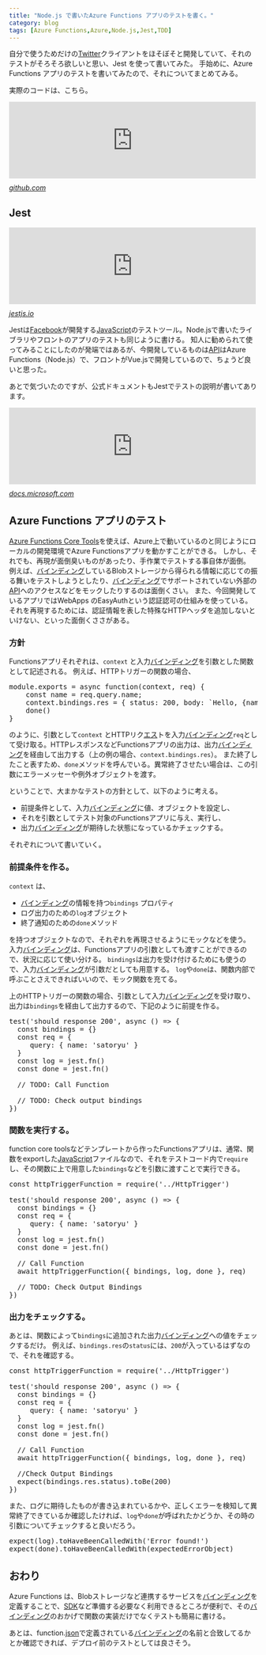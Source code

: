 ```yaml
---
title: "Node.js で書いたAzure Functions アプリのテストを書く。"
category: blog
tags: [Azure Functions,Azure,Node.js,Jest,TDD]
---
```

<p>自分で使うためだけの<a class="keyword" href="http://d.hatena.ne.jp/keyword/Twitter">Twitter</a>クライアントをほそぼそと開発していて、それのテストがそろそろ欲しいと思い、Jest を使って書いてみた。
手始めに、Azure Functions アプリのテストを書いてみたので、それについてまとめてみる。</p>

<p>実際のコードは、こちら。</p>

<p><iframe src="https://hatenablog-parts.com/embed?url=https%3A%2F%2Fgithub.com%2Fsatoryu%2Ftakoyaki-api%2Fpull%2F1" title="Install tests by satoryu · Pull Request #1 · satoryu/takoyaki-api" class="embed-card embed-webcard" scrolling="no" frameborder="0" style="display: block; width: 100%; height: 155px; max-width: 500px; margin: 10px 0px;"></iframe><cite class="hatena-citation"><a href="https://github.com/satoryu/takoyaki-api/pull/1">github.com</a></cite></p>

<h2>Jest</h2>

<p><iframe src="https://hatenablog-parts.com/embed?url=https%3A%2F%2Fjestjs.io%2F" title="Jest · 🃏 Delightful JavaScript Testing" class="embed-card embed-webcard" scrolling="no" frameborder="0" style="display: block; width: 100%; height: 155px; max-width: 500px; margin: 10px 0px;"></iframe><cite class="hatena-citation"><a href="https://jestjs.io/">jestjs.io</a></cite></p>

<p>Jestは<a class="keyword" href="http://d.hatena.ne.jp/keyword/Facebook">Facebook</a>が開発する<a class="keyword" href="http://d.hatena.ne.jp/keyword/JavaScript">JavaScript</a>のテストツール。Node.jsで書いたライブラリやフロントのアプリのテストも同じように書ける。
知人に勧められて使ってみることにしたのが発端ではあるが、今開発しているものは<a class="keyword" href="http://d.hatena.ne.jp/keyword/API">API</a>はAzure Functions（Node.js）で、フロントがVue.jsで開発しているので、ちょうど良いと思った。</p>

<p>あとで気づいたのですが、公式ドキュメントもJestでテストの説明が書いてあります。</p>

<p><iframe src="https://hatenablog-parts.com/embed?url=https%3A%2F%2Fdocs.microsoft.com%2Fja-jp%2Fazure%2Fazure-functions%2Ffunctions-test-a-function%23javascript-in-vs-code" title="Azure Functions のテスト" class="embed-card embed-webcard" scrolling="no" frameborder="0" style="display: block; width: 100%; height: 155px; max-width: 500px; margin: 10px 0px;"></iframe><cite class="hatena-citation"><a href="https://docs.microsoft.com/ja-jp/azure/azure-functions/functions-test-a-function#javascript-in-vs-code">docs.microsoft.com</a></cite></p>

<h2>Azure Functions アプリのテスト</h2>

<p><a href="https://github.com/Azure/azure-functions-core-tools">Azure Functions Core Tools</a>を使えば、Azure上で動いているのと同じようにローカルの開発環境でAzure Functionsアプリを動かすことができる。
しかし、それでも、再現が面倒臭いものがあったり、手作業でテストする事自体が面倒。
例えば、<a class="keyword" href="http://d.hatena.ne.jp/keyword/%A5%D0%A5%A4%A5%F3%A5%C7%A5%A3%A5%F3%A5%B0">バインディング</a>しているBlobストレージから得られる情報に応じての振る舞いをテストしようとしたり、<a class="keyword" href="http://d.hatena.ne.jp/keyword/%A5%D0%A5%A4%A5%F3%A5%C7%A5%A3%A5%F3%A5%B0">バインディング</a>でサポートされていない外部の<a class="keyword" href="http://d.hatena.ne.jp/keyword/API">API</a>へのアクセスなどをモックしたりするのは面倒くさい。
また、今回開発しているアプリではWebApps のEasyAuthという認証認可の仕組みを使っている。
それを再現するためには、認証情報を表した特殊なHTTPヘッダを追加しないといけない、といった面倒くささがある。</p>

<h3>方針</h3>

<p>Functionsアプリそれぞれは、<code>context</code> と入力<a class="keyword" href="http://d.hatena.ne.jp/keyword/%A5%D0%A5%A4%A5%F3%A5%C7%A5%A3%A5%F3%A5%B0">バインディング</a>を引数とした関数として記述される。
例えば、HTTPトリガーの関数の場合、</p>

<pre class="code lang-javascript" data-lang="javascript" data-unlink>module.exports = async <span class="synIdentifier">function</span>(context, req) <span class="synIdentifier">{</span>
    <span class="synStatement">const</span> name = req.query.name;
    context.bindings.res = <span class="synIdentifier">{</span> <span class="synStatement">status</span>: 200, body: `Hello, <span class="synIdentifier">{</span>name<span class="synIdentifier">}</span> !` <span class="synIdentifier">}</span>
    done()
<span class="synIdentifier">}</span>
</pre>


<p>のように、引数として<code>context</code> とHTTPリク<a class="keyword" href="http://d.hatena.ne.jp/keyword/%A5%A8%A5%B9">エス</a>トを入力<a class="keyword" href="http://d.hatena.ne.jp/keyword/%A5%D0%A5%A4%A5%F3%A5%C7%A5%A3%A5%F3%A5%B0">バインディング</a><code>req</code>として受け取る。HTTPレスポンスなどFunctionsアプリの出力は、出力<a class="keyword" href="http://d.hatena.ne.jp/keyword/%A5%D0%A5%A4%A5%F3%A5%C7%A5%A3%A5%F3%A5%B0">バインディング</a>を経由して出力する（上の例の場合、<code>context.bindings.res</code>）。
また終了したこと表すため、<code>done</code>メソッドを呼んでいる。異常終了させたい場合は、この引数にエラーメッセーや例外オブジェクトを渡す。</p>

<p>ということで、大まかなテストの方針として、以下のように考える。</p>

<ul>
<li>前提条件として、入力<a class="keyword" href="http://d.hatena.ne.jp/keyword/%A5%D0%A5%A4%A5%F3%A5%C7%A5%A3%A5%F3%A5%B0">バインディング</a>に値、オブジェクトを設定し、</li>
<li>それを引数としてテスト対象のFunctionsアプリに与え、実行し、</li>
<li>出力<a class="keyword" href="http://d.hatena.ne.jp/keyword/%A5%D0%A5%A4%A5%F3%A5%C7%A5%A3%A5%F3%A5%B0">バインディング</a>が期待した状態になっているかチェックする。</li>
</ul>


<p>それぞれについて書いていく。</p>

<h3>前提条件を作る。</h3>

<p><code>context</code> は、</p>

<ul>
<li><a class="keyword" href="http://d.hatena.ne.jp/keyword/%A5%D0%A5%A4%A5%F3%A5%C7%A5%A3%A5%F3%A5%B0">バインディング</a>の情報を持つ<code>bindings</code> プロパティ</li>
<li>ログ出力のための<code>log</code>オブジェクト</li>
<li>終了通知のための<code>done</code>メソッド</li>
</ul>


<p>を持つオブジェクトなので、それぞれを再現させるようにモックなどを使う。
入力<a class="keyword" href="http://d.hatena.ne.jp/keyword/%A5%D0%A5%A4%A5%F3%A5%C7%A5%A3%A5%F3%A5%B0">バインディング</a>は、Functionsアプリの引数としても渡すことができるので、状況に応じて使い分ける。
<code>bindings</code>は出力を受け付けるためにも使うので、入力<a class="keyword" href="http://d.hatena.ne.jp/keyword/%A5%D0%A5%A4%A5%F3%A5%C7%A5%A3%A5%F3%A5%B0">バインディング</a>が引数だとしても用意する。
<code>log</code>や<code>done</code>は、関数内部で呼ぶことさえできればいいので、モック関数を充てる。</p>

<p>上のHTTPトリガーの関数の場合、引数として入力<a class="keyword" href="http://d.hatena.ne.jp/keyword/%A5%D0%A5%A4%A5%F3%A5%C7%A5%A3%A5%F3%A5%B0">バインディング</a>を受け取り、出力は<code>bindings</code>を経由して出力するので、下記のように前提を作る。</p>

<pre class="code lang-javascript" data-lang="javascript" data-unlink>test(<span class="synConstant">'should response 200'</span>, async () =&gt; <span class="synIdentifier">{</span>
  <span class="synStatement">const</span> bindings = <span class="synIdentifier">{}</span>
  <span class="synStatement">const</span> req = <span class="synIdentifier">{</span>
     query: <span class="synIdentifier">{</span> name: <span class="synConstant">'satoryu'</span> <span class="synIdentifier">}</span>
  <span class="synIdentifier">}</span>
  <span class="synStatement">const</span> log = jest.fn() 
  <span class="synStatement">const</span> done = jest.fn()

  <span class="synComment">// </span><span class="synTodo">TODO</span><span class="synComment">: Call Function</span>

  <span class="synComment">// </span><span class="synTodo">TODO</span><span class="synComment">: Check output bindings</span>
<span class="synIdentifier">}</span>)
</pre>


<h3>関数を実行する。</h3>

<p>function core toolsなどテンプレートから作ったFunctionsアプリは、通常、関数をexportした<a class="keyword" href="http://d.hatena.ne.jp/keyword/JavaScript">JavaScript</a>ファイルなので、それをテストコード内で<code>require</code>し、その関数に上で用意した<code>bindings</code>などを引数に渡すことで実行できる。</p>

<pre class="code lang-javascript" data-lang="javascript" data-unlink><span class="synStatement">const</span> httpTriggerFunction = require(<span class="synConstant">'../HttpTrigger'</span>)

test(<span class="synConstant">'should response 200'</span>, async () =&gt; <span class="synIdentifier">{</span>
  <span class="synStatement">const</span> bindings = <span class="synIdentifier">{}</span>
  <span class="synStatement">const</span> req = <span class="synIdentifier">{</span>
     query: <span class="synIdentifier">{</span> name: <span class="synConstant">'satoryu'</span> <span class="synIdentifier">}</span>
  <span class="synIdentifier">}</span>
  <span class="synStatement">const</span> log = jest.fn() 
  <span class="synStatement">const</span> done = jest.fn()

  <span class="synComment">// Call Function</span>
  await httpTriggerFunction(<span class="synIdentifier">{</span> bindings, log, done <span class="synIdentifier">}</span>, req)

  <span class="synComment">// </span><span class="synTodo">TODO</span><span class="synComment">: Check Output Bindings</span>
<span class="synIdentifier">}</span>)
</pre>


<h3>出力をチェックする。</h3>

<p>あとは、関数によって<code>bindings</code>に追加された出力<a class="keyword" href="http://d.hatena.ne.jp/keyword/%A5%D0%A5%A4%A5%F3%A5%C7%A5%A3%A5%F3%A5%B0">バインディング</a>への値をチェックするだけ。
例えば、<code>bindings.res</code>の<code>status</code>には、<code>200</code>が入っているはずなので、それを確認する。</p>

<pre class="code lang-javascript" data-lang="javascript" data-unlink><span class="synStatement">const</span> httpTriggerFunction = require(<span class="synConstant">'../HttpTrigger'</span>)

test(<span class="synConstant">'should response 200'</span>, async () =&gt; <span class="synIdentifier">{</span>
  <span class="synStatement">const</span> bindings = <span class="synIdentifier">{}</span>
  <span class="synStatement">const</span> req = <span class="synIdentifier">{</span>
     query: <span class="synIdentifier">{</span> name: <span class="synConstant">'satoryu'</span> <span class="synIdentifier">}</span>
  <span class="synIdentifier">}</span>
  <span class="synStatement">const</span> log = jest.fn() 
  <span class="synStatement">const</span> done = jest.fn()

  <span class="synComment">// Call Function</span>
  await httpTriggerFunction(<span class="synIdentifier">{</span> bindings, log, done <span class="synIdentifier">}</span>, req)

  <span class="synComment">//Check Output Bindings</span>
  expect(bindings.res.<span class="synStatement">status</span>).toBe(200)
<span class="synIdentifier">}</span>)
</pre>


<p>また、ログに期待したものが書き込まれているかや、正しくエラーを検知して異常終了できているか確認したければ、<code>log</code>や<code>done</code>が呼ばれたかどうか、その時の引数についてチェックすると良いだろう。</p>

<pre class="code lang-javascript" data-lang="javascript" data-unlink>expect(log).toHaveBeenCalledWith(<span class="synConstant">'Error found!'</span>)
expect(done).toHaveBeenCalledWith(expectedErrorObject)
</pre>


<h2>おわり</h2>

<p>Azure Functions は、Blobストレージなど連携するサービスを<a class="keyword" href="http://d.hatena.ne.jp/keyword/%A5%D0%A5%A4%A5%F3%A5%C7%A5%A3%A5%F3%A5%B0">バインディング</a>を定義することで、<a class="keyword" href="http://d.hatena.ne.jp/keyword/SDK">SDK</a>など準備する必要なく利用できるところが便利で、その<a class="keyword" href="http://d.hatena.ne.jp/keyword/%A5%D0%A5%A4%A5%F3%A5%C7%A5%A3%A5%F3%A5%B0">バインディング</a>のおかげで関数の実装だけでなくテストも簡易に書ける。</p>

<p>あとは、function.<a class="keyword" href="http://d.hatena.ne.jp/keyword/json">json</a>で定義されている<a class="keyword" href="http://d.hatena.ne.jp/keyword/%A5%D0%A5%A4%A5%F3%A5%C7%A5%A3%A5%F3%A5%B0">バインディング</a>の名前と合致してるかとか確認できれば、デプロイ前のテストとしては良さそう。</p>

